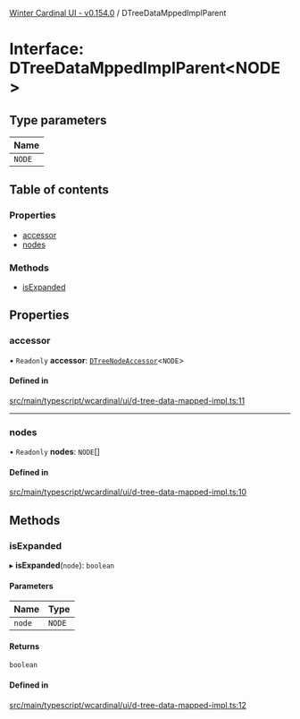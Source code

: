 [Winter Cardinal UI - v0.154.0](../index.md) / DTreeDataMppedImplParent

# Interface: DTreeDataMppedImplParent<NODE\>

## Type parameters

| Name |
| :------ |
| `NODE` |

## Table of contents

### Properties

- [accessor](DTreeDataMppedImplParent.md#accessor)
- [nodes](DTreeDataMppedImplParent.md#nodes)

### Methods

- [isExpanded](DTreeDataMppedImplParent.md#isexpanded)

## Properties

### accessor

• `Readonly` **accessor**: [`DTreeNodeAccessor`](DTreeNodeAccessor.md)<`NODE`\>

#### Defined in

[src/main/typescript/wcardinal/ui/d-tree-data-mapped-impl.ts:11](https://github.com/winter-cardinal/winter-cardinal-ui/blob/v0.154.0/src/main/typescript/wcardinal/ui/d-tree-data-mapped-impl.ts#L11)

___

### nodes

• `Readonly` **nodes**: `NODE`[]

#### Defined in

[src/main/typescript/wcardinal/ui/d-tree-data-mapped-impl.ts:10](https://github.com/winter-cardinal/winter-cardinal-ui/blob/v0.154.0/src/main/typescript/wcardinal/ui/d-tree-data-mapped-impl.ts#L10)

## Methods

### isExpanded

▸ **isExpanded**(`node`): `boolean`

#### Parameters

| Name | Type |
| :------ | :------ |
| `node` | `NODE` |

#### Returns

`boolean`

#### Defined in

[src/main/typescript/wcardinal/ui/d-tree-data-mapped-impl.ts:12](https://github.com/winter-cardinal/winter-cardinal-ui/blob/v0.154.0/src/main/typescript/wcardinal/ui/d-tree-data-mapped-impl.ts#L12)
